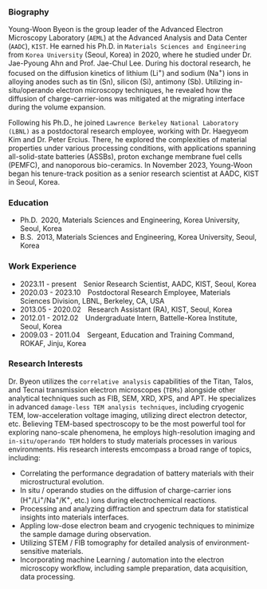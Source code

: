 ### Biography

Young-Woon Byeon is the group leader of the Advanced Electron Microscopy Laboratory (`AEML`) at the Advanced Analysis and Data Center (`AADC`), `KIST`. He earned his Ph.D. in `Materials Sciences and Engineering` from `Korea University` (Seoul, Korea) in 2020, where he studied under Dr. Jae-Pyoung Ahn and Prof. Jae-Chul Lee. During his doctoral research, he focused on the diffusion kinetics of lithium (Li<sup>+</sup>) and sodium (Na<sup>+</sup>) ions in alloying anodes such as tin (Sn), silicon (Si), antimony (Sb). Utilizing in-situ/operando electron microscopy techniques, he revealed how the diffusion of charge-carrier-ions was mitigated at the migrating interface during the volume expansion.

Following his Ph.D., he joined `Lawrence Berkeley National Laboratory (LBNL)` as a postdoctoral research employee, working with Dr. Haegyeom Kim and Dr. Peter Ercius. There, he explored the complexities of material properties under various processing conditions, with applications spanning all-solid-state batteries (ASSBs), proton exchange membrane fuel cells (PEMFC), and nanoporous bio-ceramics. In November 2023, Young-Woon began his tenure-track position as a senior research scientist at AADC, KIST in Seoul, Korea.

### Education

- Ph.D.&ensp;2020, Materials Sciences and Engineering, Korea University, Seoul, Korea
- B.S.&ensp;2013, Materials Sciences and Engineering, Korea University, Seoul, Korea

### Work Experience

- 2023.11 - present&emsp;Senior Research Scientist, AADC, KIST, Seoul, Korea
- 2020.03 - 2023.10&emsp;Postdoctoral Research Employee, Materials Sciences Division, LBNL, Berkeley, CA, USA
- 2013.05 - 2020.02&emsp;Research Assistant (RA), KIST, Seoul, Korea
- 2012.01 - 2012.02&emsp;Undergraduate Intern, Battelle-Korea Institute, Seoul, Korea
- 2009.03 - 2011.04&emsp;Sergeant, Education and Training Command, ROKAF, Jinju, Korea

### Research Interests

Dr. Byeon utilizes the `correlative analysis` capabilities of the Titan, Talos, and Tecnai transmission electron microscopes (`TEMs`) alongside other analytical techniques such as FIB, SEM, XRD, XPS, and APT. He specializes in advanced `damage-less TEM analysis techniques`, including cryogenic TEM, low-acceleration voltage imaging, utilizing direct electron detector, etc. Believing TEM-based spectroscopy to be the most powerful tool for exploring nano-scale phenomena, he employs high-resolution imaging and `in-situ/operando TEM` holders to study materials processes in various environments. His research interests emcompass a broad range of topics, including:

- Correlating the performance degradation of battery materials with their microstructural evolution.
- In situ / operando studies on the diffusion of charge-carrier ions (H<sup>+</sup>/Li<sup>+</sup>/Na<sup>+</sup>/K<sup>+</sup>, etc.) ions during electrochemical reactions.
- Processing and analyzing diffraction and spectrum data for statistical insights into materials interfaces.
- Appling low-dose electron beam and cryogenic techniques to minimize the sample damage during observation.
- Utilizing STEM / FIB tomography for detailed analysis of environment-sensitive materials.
- Incorporating machine Learning / automation into the electron microscopy workflow, including sample preparation, data acquisition, data processing.

<!--
Write your biography here. Tell the world about yourself. Link to your favorite [subreddit](http://reddit.com). You can put a picture in, too. The code is already in, just name your picture `prof_pic.jpg` and put it in the `img/` folder.

Put your address / P.O. box / other info right below your picture. You can also disable any these elements by editing `profile` property of the YAML header of your `_pages/about.md`. Edit `_bibliography/papers.bib` and Jekyll will render your [publications page](/al-folio/publications/) automatically.

Link to your social media connections, too. This theme is set up to use [Font Awesome icons](https://fontawesome.com/) and [Academicons](https://jpswalsh.github.io/academicons/), like the ones below. Add your Facebook, Twitter, LinkedIn, Google Scholar, or just disable all of them.
-->
